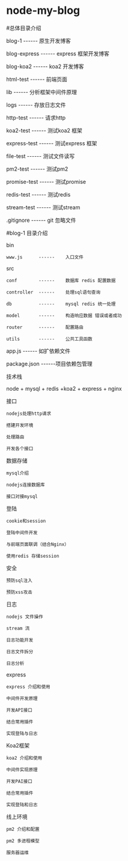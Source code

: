 # node-my-blog
#总体目录介绍

blog-1          ------ 原生开发博客

blog-express    ------ express 框架开发博客

blog-koa2       ------ koa2 开发博客

html-test       ------ 前端页面

lib             ------ 分析框架中间件原理

logs            ------ 存放日志文件

http-test       ------ 请求http

koa2-test       ------ 测试koa2 框架

express-test    ------ 测试express 框架

file-test       ------ 测试文件读写

pm2-test        ------ 测试pm2

promise-test    ------ 测试promise

redis-test      ------ 测试redis

stream-test     ------ 测试stream

.gitignore      ------ git 忽略文件


#blog-1 目录介绍

bin

    www.js      ------    入口文件

src

    conf        ------    数据库 redis 配置数据

    controller  ------    处理sql语句查询

    db          ------    mysql redis 统一处理

    model       ------    构造响应数据 错误或者成功

    router      ------    配置路由

    utils       ------    公共工具函数

app.js          ------    如扩依赖文件

package.json    ------项目依赖包管理

技术栈

node + mysql + redis +koa2 + express + nginx 



接口

    nodejs处理http请求

    搭建开发环境

    处理路由

    开发各个接口

数据存储

    mysql介绍

    nodejs连接数据库

    接口对接mysql

登陆

    cookie和session

    登陆中间件开发

    与前端页面联调（结合Nginx）

    使用redis 存储session

安全

    预防sql注入

    预防xss攻击

日志

    nodejs 文件操作

    stream 流

    日志功能开发

    日志文件拆分

    日志分析

express

    express 介绍和使用

    中间件开发原理

    开发API接口

    结合常用插件

    实现登陆与日志

Koa2框架

    koa2 介绍和使用

    中间件实现原理

    开发PAI接口

    结合常用插件

    实现登陆和日志

线上环境

    pm2 介绍和配置

    pm2 多进程模型

    服务器运维


